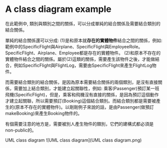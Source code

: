 A class diagram example
=============

在此範例中, 類別與類別之間的關係，可以分成單純的結合關係及需要結合類別的結合關係。

單純的結合關係還可以分成: 
(1)是和原本就**存在的實體物件**結合之間的關係，例如: 範例中的SpecificFlight與Airplane、SpecificFlight與EmployeeRole。SpecificFlight、Airplane、Employee都是存在的實體物件。
(2)和原本不存在的實體物件結合之間的關係。屬於(2)這類的關係，需要產生該物件之後，才能做結合，例如SpecificFlight與FlightLog，需要由SpecificFlight來產生FlightLog物件。

而需要結合類別的結合關係，是因為原本需要結合關係的兩個類別，是沒有直接關係，需要加上結合類別，才能建立起關聯性，例如: 乘客(Passenger)預訂某一班飛機(SpecificFlight)，但是，乘客和飛機沒有直接的關係，是因為預訂這個動作才建立起關聯，所以需要預訂(Booking)這個結合類別。而結合類別都是需要被產生的(原本不存在的實體物件)。以剛剛例子來說的話，是由Passenger(做預訂makeBooking)來產生Booking物件的。

有個需要注意的地方是，需要被別人產生物件的類別，它們的建構式都必須是non-public的。


UML class diagram
![UML class diagram](UML class diagram.png)
